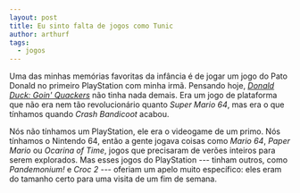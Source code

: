 ```yaml
---
layout: post
title: Eu sinto falta de jogos como Tunic
author: arthurf
tags:
  - jogos
---
```


Uma das minhas memórias favoritas da infância é de jogar um jogo do Pato Donald no primeiro PlayStation com minha irmã. Pensando hoje, _[Donald Duck: Goin' Quackers](https://en.wikipedia.org/wiki/Donald_Duck:_Goin%27_Quackers)_ não tinha nada demais. Era um jogo de plataforma que não era nem tão revolucionário quanto _Super Mario 64_, mas era o que tínhamos quando _Crash Bandicoot_ acabou.

Nós não tínhamos um PlayStation, ele era o videogame de um primo. Nós tínhamos o Nintendo 64, então a gente jogava coisas como _Mario 64_, _Paper Mario_ ou _Ocarina of Time_, jogos que precisaram de verões inteiros para serem explorados. Mas esses jogos do PlayStation --- tinham outros, como _Pandemonium!_ e _Croc 2_ --- oferiam um apelo muito específico: eles eram do tamanho certo para uma visita de um fim de semana.
